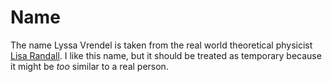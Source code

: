 # Name
The name Lyssa Vrendel is taken from the real world theoretical physicist [Lisa Randall](https://en.wikipedia.org/wiki/Lisa_Randall). I like this name, but it should be treated as temporary because it might be *too* similar to a real person.